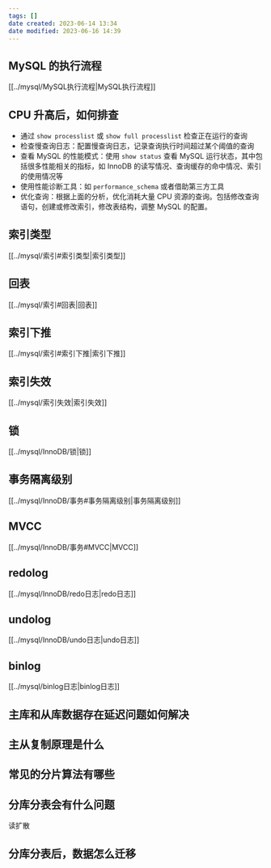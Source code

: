 ```yaml
---
tags: []
date created: 2023-06-14 13:34
date modified: 2023-06-16 14:39
---
```


## MySQL 的执行流程

[[../mysql/MySQL执行流程|MySQL执行流程]]

## CPU 升高后，如何排查

- 通过 `show processlist` 或 `show full processlist` 检查正在运行的查询
- 检查慢查询日志：配置慢查询日志，记录查询执行时间超过某个阈值的查询
- 查看 MySQL 的性能模式：使用 `show status` 查看 MySQL 运行状态，其中包括很多性能相关的指标，如 InnoDB 的读写情况、查询缓存的命中情况、索引的使用情况等
- 使用性能诊断工具：如 `performance_schema` 或者借助第三方工具
- 优化查询：根据上面的分析，优化消耗大量 CPU 资源的查询。包括修改查询语句，创建或修改索引，修改表结构，调整 MySQL 的配置。

## 索引类型

[[../mysql/索引#索引类型|索引类型]]

## 回表

[[../mysql/索引#回表|回表]]

## 索引下推

[[../mysql/索引#索引下推|索引下推]]

## 索引失效

[[../mysql/索引失效|索引失效]]

## 锁

[[../mysql/InnoDB/锁|锁]]

## 事务隔离级别

[[../mysql/InnoDB/事务#事务隔离级别|事务隔离级别]]

## MVCC

[[../mysql/InnoDB/事务#MVCC|MVCC]]

## redolog

[[../mysql/InnoDB/redo日志|redo日志]]

## undolog

[[../mysql/InnoDB/undo日志|undo日志]]

## binlog

[[../mysql/binlog日志|binlog日志]]

## 主库和从库数据存在延迟问题如何解决

## 主从复制原理是什么

## 常见的分片算法有哪些

## 分库分表会有什么问题
读扩散

## 分库分表后，数据怎么迁移

